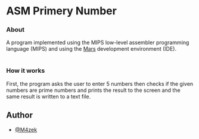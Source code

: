 # ASM Primery Number

### About
A program implemented using the MIPS low-level assembler programming language (MIPS) and using the [Mars](http://courses.missouristate.edu/kenvollmar/mars/) development environment (IDE).</br></br>

### How it works

First, the program asks the user to enter 5 numbers then checks if the given numbers are prime numbers and prints the result to the screen and the same result is written to a text file.

## Author
- [@M4zek](https://github.com/M4zek)
